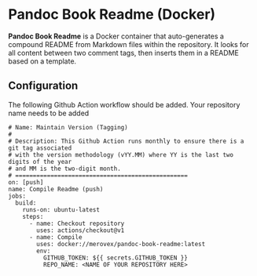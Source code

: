 # Pandoc Book Readme (Docker)

<!-- pandoc-book-readme -->
**Pandoc Book Readme** is a Docker container that auto-generates a compound README from Markdown files within the repository. It looks for all content between two comment tags, then inserts them in a README based on a template.
<!-- /pandoc-book-readme -->

## Configuration

The following Github Action workflow should be added. Your repository name needs to be added

```
# Name: Maintain Version (Tagging)
#
# Description: This Github Action runs monthly to ensure there is a git tag associated
# with the version methodology (vYY.MM) where YY is the last two digits of the year
# and MM is the two-digit month.
# =================================================
on: [push]
name: Compile Readme (push)
jobs:
  build:
    runs-on: ubuntu-latest
    steps:
      - name: Checkout repository
        uses: actions/checkout@v1
      - name: Compile
        uses: docker://merovex/pandoc-book-readme:latest
        env:
          GITHUB_TOKEN: ${{ secrets.GITHUB_TOKEN }}
          REPO_NAME: <NAME OF YOUR REPOSITORY HERE>
```
